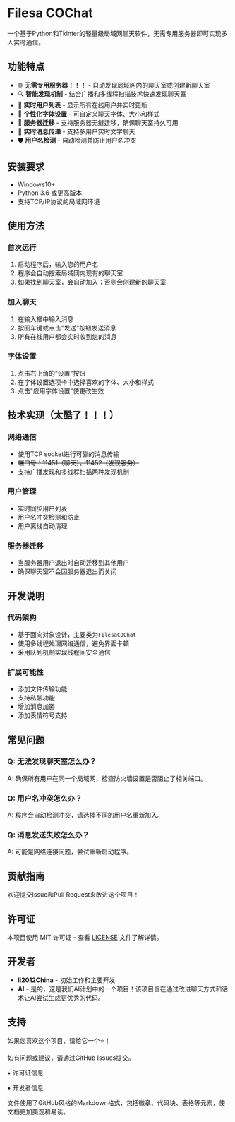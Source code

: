 # Filesa COChat

一个基于Python和Tkinter的轻量级局域网聊天软件，无需专用服务器即可实现多人实时通信。





## 功能特点

- 🌐 **无需专用服务器！！！** - 自动发现局域网内的聊天室或创建新聊天室
- 🔍 **智能发现机制** - 结合广播和多线程扫描技术快速发现聊天室
- 👥 **实时用户列表** - 显示所有在线用户并实时更新
- 🎨 **个性化字体设置** - 可自定义聊天字体、大小和样式
- 🔄 **服务器迁移** - 支持服务器无缝迁移，确保聊天室持久可用
- 💬 **实时消息传递** - 支持多用户实时文字聊天
- 🛡️ **用户名检测** - 自动检测并防止用户名冲突

## 安装要求

- Windows10+
- Python 3.6 或更高版本
- 支持TCP/IP协议的局域网环境


## 使用方法

### 首次运行
1. 启动程序后，输入您的用户名
2. 程序会自动搜索局域网内现有的聊天室
3. 如果找到聊天室，会自动加入；否则会创建新的聊天室

### 加入聊天
1. 在输入框中输入消息
2. 按回车键或点击"发送"按钮发送消息
3. 所有在线用户都会实时收到您的消息

### 字体设置
1. 点击右上角的"设置"按钮
2. 在字体设置选项卡中选择喜欢的字体、大小和样式
3. 点击"应用字体设置"使更改生效

## 技术实现（太酷了！！！）

### 网络通信
- 使用TCP socket进行可靠的消息传输
- ~~端口号：11451（聊天），11452（发现服务）~~
- 支持广播发现和多线程扫描两种发现机制

### 用户管理
- 实时同步用户列表
- 用户名冲突检测和防止
- 用户离线自动清理

### 服务器迁移
- 当服务器用户退出时自动迁移到其他用户
- 确保聊天室不会因服务器退出而关闭


## 开发说明

### 代码架构
- 基于面向对象设计，主要类为`FilesaCOChat`
- 使用多线程处理网络通信，避免界面卡顿
- 采用队列机制实现线程间安全通信

### 扩展可能性
- 添加文件传输功能
- 支持私聊功能
- 增加消息加密
- 添加表情符号支持

## 常见问题

### Q: 无法发现聊天室怎么办？
A: 确保所有用户在同一个局域网，检查防火墙设置是否阻止了相关端口。

### Q: 用户名冲突怎么办？
A: 程序会自动检测冲突，请选择不同的用户名重新加入。

### Q: 消息发送失败怎么办？
A: 可能是网络连接问题，尝试重新启动程序。

## 贡献指南

欢迎提交Issue和Pull Request来改进这个项目！

## 许可证

本项目使用 MIT 许可证 - 查看 [LICENSE](LICENSE) 文件了解详情。

## 开发者

- **li2012China** - 初始工作和主要开发
- **AI** - 是的，这是我们AI计划中的一个项目！该项目旨在通过改进聊天方式和话术让AI尝试生成更优秀的代码。

## 支持

如果您喜欢这个项目，请给它一个⭐️！

如有问题或建议，请通过GitHub Issues提交。


• 许可证信息

• 开发者信息

文件使用了GitHub风格的Markdown格式，包括徽章、代码块、表格等元素，使文档更加美观和易读。

